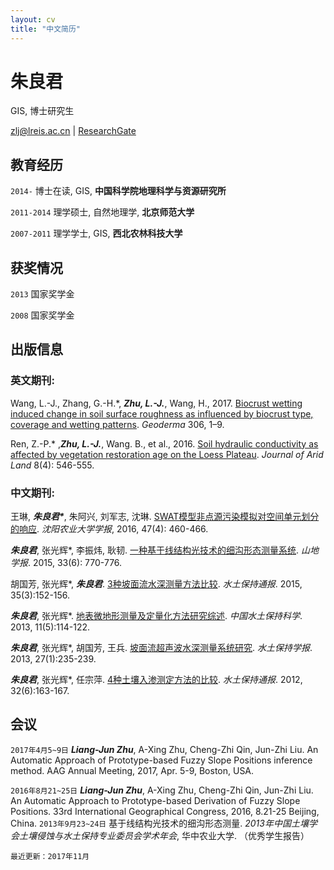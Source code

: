 ```yaml
---
layout: cv
title: "中文简历"
---
```


# 朱良君

GIS, 博士研究生

<div id="webaddress"><i class="fa fa-envelope">
</i> <a href="mailto:zlj@lreis.ac.cn">zlj@lreis.ac.cn</a>
|
<i class="fa fa-archive">
</i> <a href="https://www.researchgate.net/profile/Liangjun_Zhu">ResearchGate</a></div>

## 教育经历

`2014-` 博士在读, GIS, **中国科学院地理科学与资源研究所**

`2011-2014` 理学硕士, 自然地理学, **北京师范大学**

`2007-2011` 理学学士, GIS, **西北农林科技大学**

## 获奖情况

`2013` 国家奖学金

`2008` 国家奖学金

## 出版信息

### 英文期刊:

Wang, L.-J., Zhang, G.-H.*, **_Zhu, L.-J._**, Wang, H., 2017. [Biocrust wetting induced change in soil surface roughness as influenced by biocrust type, coverage and wetting patterns](http://dx.doi.org/10.1016/j.geoderma.2017.06.032). _Geoderma_ 306, 1–9.

Ren, Z.-P.* ,**_Zhu, L.-J._**, Wang. B., et al., 2016. [Soil hydraulic conductivity as affected by vegetation restoration age on the Loess Plateau](http://dx.doi.org/10.1007/s40333-016-0010-2). _Journal of Arid Land_ 8(4): 546-555.

### 中文期刊:

王琳, ___朱良君*___, 朱阿兴, 刘军志, 沈琳. [SWAT模型非点源污染模拟对空间单元划分的响应](http://dx.doi.org/10.3969/j.issn.1000-1700.2016.04.012). _沈阳农业大学学报_, 2016, 47(4): 460-466.

___朱良君___, 张光辉*, 李振炜, 耿韧. [一种基于线结构光技术的细沟形态测量系统](http://dx.doi.org/10.16089/j.cnki.1008-2786.000093). _山地学报_. 2015, 33(6): 770-776.

胡国芳, 张光辉*, ___朱良君___. [3种坡面流水深测量方法比较](http://dx.doi.org/10.13961/j.cnki.stbctb.2015.03.034). _水土保持通报_. 2015, 35(3):152-156.

___朱良君___, 张光辉*. [地表微地形测量及定量化方法研究综述](http://dx.doi.org/10.16843/j.sswc.2013.05.018). _中国水土保持科学_. 2013, 11(5):114-122.

___朱良君___, 张光辉*, 胡国芳, 王兵. [坡面流超声波水深测量系统研究](http://dx.doi.org/10.13870/j.cnki.stbcxb.2013.01.044). _水土保持学报_. 2013, 27(1):235-239.

___朱良君___, 张光辉*, 任宗萍. [4种土壤入渗测定方法的比较](http://dx.doi.org/10.13961/j.cnki.stbctb.2012.06.050). _水土保持通报_. 2012, 32(6):163-167.

## 会议

`2017年4月5~9日` ___Liang-Jun Zhu___, A-Xing Zhu, Cheng-Zhi Qin, Jun-Zhi Liu. An Automatic Approach of Prototype-based Fuzzy Slope Positions inference method. AAG Annual Meeting, 2017, Apr. 5-9, Boston, USA.

`2016年8月21~25日` ___Liang-Jun Zhu___, A-Xing Zhu, Cheng-Zhi Qin, Jun-Zhi Liu. An Automatic Approach to Prototype-based Derivation of Fuzzy Slope Positions. 33rd International Geographical Congress, 2016, 8.21-25 Beijing, China.
`2013年9月23~24日` 基于线结构光技术的细沟形态测量. _2013年中国土壤学会土壤侵蚀与水土保持专业委员会学术年会_, 华中农业大学. （优秀学生报告）

`最近更新：2017年11月`
